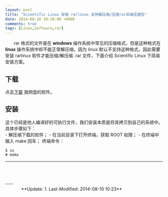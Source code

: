 ```yaml
---
layout: post
title: "Scientific Linux 安装 rarlinux 支持解压缩/压缩rar后缀压缩包"
date: 2014-08-10 10:20:00 +0800
comments: true
tags: [Linux,Software,rar]
---
```


&#160; &#160; &#160; &#160;rar 格式的文件是在 **windows** 操作系统中常见的压缩格式，但是这种格式在 **linux** 操作系统中却不能正常解压缩，因为 linux 默认不支持这种格式，因此需要安装 rarlinux 软件才能压缩/解压缩 .rar 文件，下面介绍 Scientific Linux 下简易安装方案。
<!--more-->
## 下载
点击[下载](http://share.weiyun.com/c57c6b26bb35ccc2e5d17235bc936394) 我网盘的软件。

## 安装
这个已经是他人编译好的可执行文件，我们安装本质是将其拷贝到自己的系统中。
具体步骤如下：  
	- 解压缩下载的软件；
	- 在当前目录下打开终端，获取 ROOT 权限；
	- 在终端中输入 make 回车；
终端命令：
~~~shell
$ su
# make
~~~
----
&#160; &#160; &#160; &#160;


<br />
----
&#160; &#160; &#160; &#160; &#160; &#160; &#160; &#160; &#160; &#160; &#160; &#160; &#160; &#160; &#160; &#160; &#160; &#160; &#160; &#160; &#160; &#160; &#160; &#160; &#160; &#160; &#160; &#160; &#160; &#160; &#160; &#160; &#160; &#160; &#160; &#160; &#160; &#160; &#160; &#160; &#160; &#160; &#160; &#160; &#160; &#160; &#160; &#160; &#160; &#160; &#160; &#160; &#160; &#160; &#160; &#160; &#160; &#160; &#160; &#160; &#160; &#160; &#160; &#160; &#160; &#160; &#160;**Update: 1. Last-Modified: 2014-08-10 10:23**
